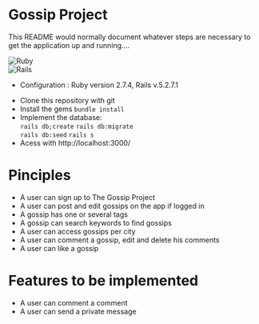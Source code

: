 # Gossip Project
This README would normally document whatever steps are necessary to get the
application up and running....

![Ruby](https://img.shields.io/badge/ruby-%23CC342D.svg?style=for-the-badge&logo=ruby&logoColor=white)  
![Rails](https://img.shields.io/badge/rails-%23CC0000.svg?style=for-the-badge&logo=ruby-on-rails&logoColor=white) 

* Configuration : Ruby version 2.7.4, Rails v.5.2.7.1
- Clone this repository with git
- Install the gems
  `bundle install`
- Implement the database:  
 `rails db;create`
 `rails db:migrate`  
 `rails db:seed`
 `rails s`
- Acess with http://localhost:3000/


# Pinciples

* A user can sign up to The Gossip Project
* A user can post and edit gossips on the app if logged in
* A gossip has one or several tags
* A gossip can search keywords to find gossips
* A user can access gossips per city
* A user can comment a gossip, edit and delete his comments
* A user can like a gossip

# Features to be implemented

* A user can comment a comment
* A user can send a private message
